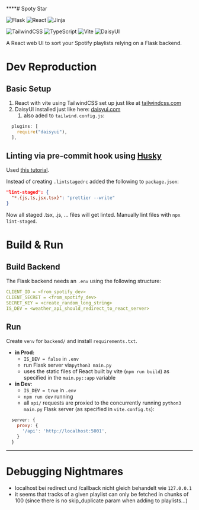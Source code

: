 ****# Spoty Star

![Flask](https://img.shields.io/badge/flask-%23000.svg?style=for-the-badge&logo=flask&logoColor=white)
![React](https://img.shields.io/badge/react-%2320232a.svg?style=for-the-badge&logo=react&logoColor=%2361DAFB)
![Jinja](https://img.shields.io/badge/jinja-white.svg?style=for-the-badge&logo=jinja&logoColor=black)

![TailwindCSS](https://img.shields.io/badge/tailwindcss-%2338B2AC.svg?style=for-the-badge&logo=tailwind-css&logoColor=white)
![TypeScript](https://img.shields.io/badge/typescript-%23007ACC.svg?style=for-the-badge&logo=typescript&logoColor=white)
![Vite](https://img.shields.io/badge/vite-%23646CFF.svg?style=for-the-badge&logo=vite&logoColor=white)
![DaisyUI](https://img.shields.io/badge/daisyui-5A0EF8?style=for-the-badge&logo=daisyui&logoColor=white)

A React web UI to sort your Spotify playlists relying on a Flask backend.

# Dev Reproduction

## Basic Setup

1. React with vite using TailwindCSS set up just like at [tailwindcss.com](https://v3.tailwindcss.com/docs/guides/vite)
2. DaisyUI installed just like here: [daisyui.com](https://daisyui.com/docs/install/)
   1. also aded to `tailwind.config.js`:

```js
  plugins: [
    require("daisyui"),
  ],
```

## Linting via pre-commit hook using [Husky](https://typicode.github.io/husky/get-started.html)

Used [this tutorial](https://scottsauber.com/2021/06/01/using-husky-git-hooks-and-lint-staged-with-nested-folders/).

Instead of creating `.lintstagedrc` added the following to `package.json`:

```json
"lint-staged": {
  "*.{js,ts,jsx,tsx}": "prettier --write"
}
```

Now all staged .tsx, .js, ... files will get linted.
Manually lint files with `npx lint-staged`.

# Build & Run

## Build Backend

The Flask backend needs an `.env` using the following structure:

```yml
CLIENT_ID = <from_spotify_dev>
CLIENT_SECRET = <from_spotify_dev>
SECRET_KEY = <create_random_long_string>
IS_DEV = <weather_api_should_redirect_to_react_server>
```

## Run

Create `venv` for `backend/` and install `requirements.txt`.

- **in Prod:**
  - `IS_DEV = false` in `.env`
  - run Flask server via`python3 main.py`
  - uses the static files of React built by vite (`npm run build`) as specified in the `main.py::app` variable
- **in Dev**:
  - `IS_DEV = true` in `.env`
  - `npm run dev` running
  - all `api/` requests are proxied to the concurrently running `python3 main.py` Flask server (as specified in `vite.config.ts`):

```js
  server: {
    proxy: {
      '/api': 'http://localhost:5001',
    }
  }
```

<hr>

# Debugging Nightmares

- localhost bei redirect und /callback nicht gleich behandelt wie `127.0.0.1`
- it seems that tracks of a given playlist can only be fetched in chunks of 100 (since there is no skip_duplicate param when adding to playlists...)